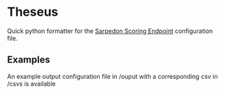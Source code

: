 # Theseus
Quick python formatter for the [Sarpedon Scoring Endpoint](https://github.com/sourque/sarpedon) configuration file.

## Examples
An example output configuration file in /ouput with a corresponding csv in /csvs is available